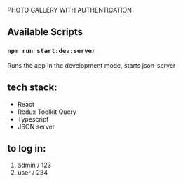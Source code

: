 PHOTO GALLERY WITH AUTHENTICATION

## Available Scripts
### `npm run start:dev:server`

Runs the app in the development mode, starts json-server

## tech stack:
- React
- Redux Toolkit Query
- Typescript
- JSON server

## to log in:
1. admin / 123
2. user / 234
